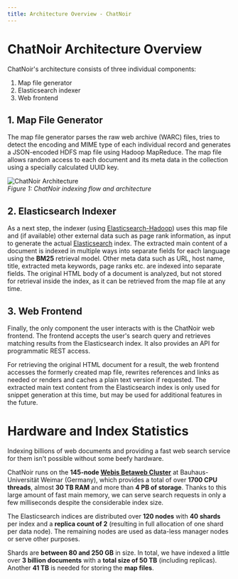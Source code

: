```yaml
---
title: Architecture Overview - ChatNoir
---
```


# ChatNoir Architecture Overview
ChatNoir's architecture consists of three individual components:

1. Map file generator
2. Elasticsearch indexer
3. Web frontend

## 1. Map File Generator
The map file generator parses the raw web archive (WARC) files, tries to detect the encoding and MIME type of each individual record and generates a JSON-encoded HDFS map file using Hadoop MapReduce. The map file allows random access to each document and its meta data in the collection using a specially calculated UUID key.

![ChatNoir Architecture](/static/img/architecture.png)\
*Figure 1: ChatNoir indexing flow and architecture*

## 2. Elasticsearch Indexer
As a next step, the indexer (using [Elasticsearch-Hadoop](https://www.elastic.co/products/hadoop)) uses this map file and (if available) other external data such as page rank information, as input to generate the actual [Elasticsearch](https://www.elastic.co/products/elasticsearch) index. The extracted main content of a document is indexed in multiple ways into separate fields for each language using the **BM25** retrieval model. Other meta data such as URL, host name, title, extracted meta keywords, page ranks etc. are indexed into separate fields. The original HTML body of a document is analyzed, but not stored for retrieval inside the index, as it can be retrieved from the map file at any time.

## 3. Web Frontend
Finally, the only component the user interacts with is the ChatNoir web frontend. The frontend accepts the user's search query and retrieves matching results from the Elasticsearch index. It also provides an API for programmatic REST access.

For retrieving the original HTML document for a result, the web frontend accesses the formerly created map file, rewrites references and links as needed or renders and caches a plain text version if requested. The extracted main text content from the Elasticsearch index is only used for snippet generation at this time, but may be used for additional features in the future.


# Hardware and Index Statistics
Indexing billions of web documents and providing a fast web search service for them isn't possible without some beefy hardware.

ChatNoir runs on the **145-node [Webis Betaweb Cluster](https://www.uni-weimar.de/en/media/chairs/computer-science-and-media/webis/facilities/#betaweb)** at Bauhaus-Universität Weimar (Germany), which provides a total of over **1700 CPU threads**, almost **30 TB RAM** and more than **4 PB of storage**. Thanks to this large amount of fast main memory, we can serve search requests in only a few milliseconds despite the considerable index size.

The Elasticsearch indices are distributed over **120 nodes** with **40 shards** per index and a **replica count of 2** (resulting in full allocation of one shard per data node). The remaining nodes are used as data-less manager nodes or serve other purposes.

Shards are **between 80 and 250 GB** in size. In total, we have indexed a little over **3 billion documents** with a **total size of 50 TB** (including replicas). Another **41 TB** is needed for storing the **map files**.
